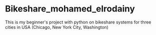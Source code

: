 # Bikeshare_mohamed_elrodainy
This is my beginner's project with python on bikeshare systems for three cities in USA (Chicago, New York City, Washington)
